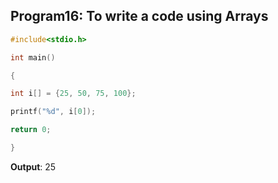 ## Program16: To write a code using Arrays
```C
#include<stdio.h>

int main()

{ 

int i[] = {25, 50, 75, 100};

printf("%d", i[0]); 

return 0;

}
```

**Output**: 25 
